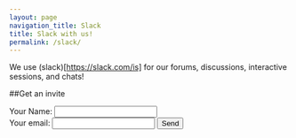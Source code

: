 ```yaml
---
layout: page
navigation_title: Slack
title: Slack with us!
permalink: /slack/
---
```


We use (slack)[https://slack.com/is] for our forums, discussions, interactive sessions, and chats!

##Get an invite 

<form action="https://formspree.io/social@triadjug.org"
      method="POST">
    Your Name:&nbsp;<input type="text" name="name"> <br />
    Your email:&nbsp;<input type="email" name="_replyto">
    <input type="hidden" name="_next" value="http://triadjug.org/slack-thanks/" />
    <input type="submit" value="Send">
</form> 